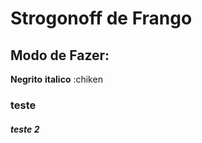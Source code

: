 # Strogonoff de Frango
## **Modo de Fazer:**

**Negrito**
__italico__
:chiken

### teste
##### teste 2